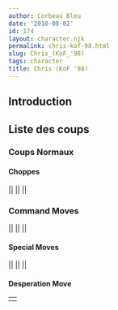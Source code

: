 ```yaml
---
author: Corbeau Bleu
date: '2010-08-02'
id: 174
layout: character.njk
permalink: chris-kof-98.html
slug: Chris_(KoF_'98)
tags: character
title: Chris (KoF '98)
---
```


## Introduction

## Liste des coups

### Coups Normaux

#### Choppes

||
||
||

### Command Moves

||
||
||

#### Special Moves

||
||
||

#### Desperation Move

|     |
|-----|
|     |